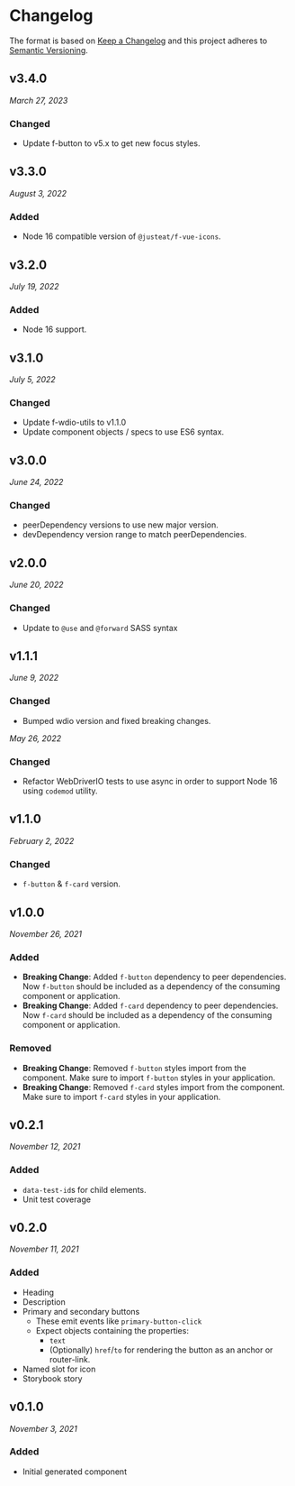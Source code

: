 # Changelog

The format is based on [Keep a Changelog](http://keepachangelog.com/en/1.0.0/)
and this project adheres to [Semantic Versioning](http://semver.org/spec/v2.0.0.html).


v3.4.0
------------------------------
*March 27, 2023*

### Changed
- Update f-button to v5.x to get new focus styles.


v3.3.0
------------------------------
*August 3, 2022*

### Added
- Node 16 compatible version of `@justeat/f-vue-icons`.


v3.2.0
------------------------------
*July 19, 2022*

### Added
- Node 16 support.


v3.1.0
------------------------------
*July 5, 2022*

### Changed
- Update f-wdio-utils to v1.1.0
- Update component objects / specs to use ES6 syntax.


v3.0.0
------------------------------
*June 24, 2022*

### Changed
- peerDependency versions to use new major version.
- devDependency version range to match peerDependencies.


v2.0.0
-----------------------------
*June 20, 2022*

### Changed
- Update to `@use` and `@forward` SASS syntax


v1.1.1
------------------------------
*June 9, 2022*

### Changed
- Bumped wdio version and fixed breaking changes.

*May 26, 2022*

### Changed
- Refactor WebDriverIO tests to use async in order to support Node 16 using `codemod` utility.


v1.1.0
------------------------------
*February 2, 2022*

### Changed
- `f-button` & `f-card` version.


v1.0.0
------------------------------
*November 26, 2021*

### Added
- **Breaking Change**: Added `f-button` dependency to peer dependencies. Now `f-button` should be included as a dependency of the consuming component or application.
- **Breaking Change**: Added `f-card` dependency to peer dependencies. Now `f-card` should be included as a dependency of the consuming component or application.

### Removed
- **Breaking Change**: Removed `f-button` styles import from the component. Make sure to import `f-button` styles in your application.
- **Breaking Change**: Removed `f-card` styles import from the component. Make sure to import `f-card` styles in your application.


v0.2.1
------------------------------
*November 12, 2021*

### Added
- `data-test-id`s for child elements.
- Unit test coverage


v0.2.0
------------------------------
*November 11, 2021*

### Added
- Heading
- Description
- Primary and secondary buttons
  - These emit events like `primary-button-click`
  - Expect objects containing the properties:
    - `text`
    - (Optionally) `href`/`to` for rendering the button as an anchor or router-link.
- Named slot for icon
- Storybook story


v0.1.0
------------------------------
*November 3, 2021*

### Added
- Initial generated component
